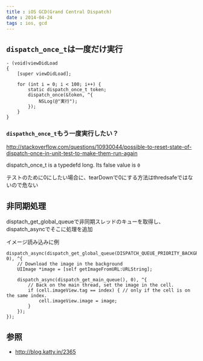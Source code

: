 ```yaml
---
title : iOS GCD(Grand Central Dispatch)
date : 2014-04-24
tags : ios, gcd
---
```





## `dispatch_once_t`は一度だけ実行

```
- (void)viewDidLoad
{
    [super viewDidLoad];

    for (int i = 0; i < 100; i++) {
        static dispatch_once_t token;
        dispatch_once(&token, ^{
            NSLog(@"実行");
        });
    }
}
```

### `dispathch_once_t`もう一度実行したい？

<http://stackoverflow.com/questions/10930044/possible-to-reset-state-of-dispatch-once-in-unit-test-to-make-them-run-again>

dispatch_once_t is a typedefd long. Its false value is `0`

テストのために0にしたい場合に、tearDownで0にする方法はthredsafeではないので危ない


## 非同期処理

disptach_get_global_queueで非同期スレッドのキューを取得し、dispatch_asyncでそこに処理を追加

イメージ読み込みに例

```
dispatch_async(dispatch_get_global_queue(DISPATCH_QUEUE_PRIORITY_BACKGROUND, 0), ^{
    // Download the image in the background
    UIImage *image = [self getImageFromURL:URLString];

    dispatch_async(dispatch_get_main_queue(), 0), ^{
        // Back on the main thread, set the image in the cell.
        if (cell.imageView.tag == index) { // only if the cell is on the same index.
            cell.imageView.image = image;
        }
    });
});
```





## 参照

* <http://blog.katty.in/2365>
